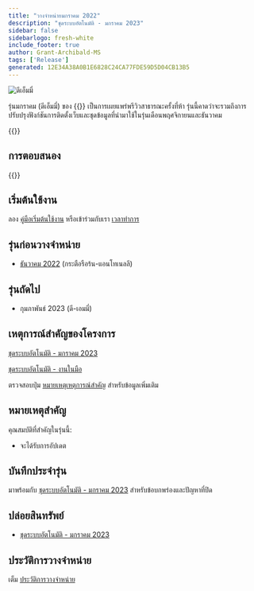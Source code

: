 ```yaml
---
title: "วางจําหน่ายมกราคม 2022"
description: "ชุดระบบอัตโนมัติ - มกราคม 2023"
sidebar: false
sidebarlogo: fresh-white
include_footer: true
author: Grant-Archibald-MS
tags: ['Release']
generated: 12E34A38A0B1E6828C24CA77FDE59D5D04CB13B5
---
```


<div class="optional">

![ดีเอ็มมี่](/images/nifty-emmy.png)

รุ่นมกราคม (ดีเอ็มมี่) ของ {{<product-name>}} เป็นการเผยแพร่พรีวิวสาธารณะครั้งที่ห้า รุ่นนี้คาดว่าจะรวมถึงการปรับปรุงฟังก์ชันการติดตั้งเว็บและชุดข้อมูลที่นํามาใช้ในรุ่นเดือนพฤศจิกายนและธันวาคม

</div>

<div class="optional">

{{<presentationStyles>}}

## การตอบสนอง

{{<questions name="/content/th/releases/january-2023.json" completed="ขอขอบคุณที่ให้ข้อเสนอแนะ" showNavigationButtons="false" locale="th">}}

</div>

<div class="optional">

## เริ่มต้นใช้งาน

ลอง [คู่มือเริ่มต้นใช้งาน](/th/get-started) หรือเข้าร่วมกับเรา [เวลาทําการ](/th/office-hours)

## รุ่นก่อนวางจําหน่าย

- [ธันวาคม 2022](/th/releases/december-2022) (กระตือรือร้น-แอนโทเนลลี)

## รุ่นถัดไป

- กุมภาพันธ์ 2023 (ดี-เอมมี่)

## เหตุการณ์สําคัญของโครงการ

[ชุดระบบอัตโนมัติ - มกราคม 2023](https://github.com/orgs/microsoft/projects/486/views/9)

[ชุดระบบอัตโนมัติ - งานในมือ](https://github.com/orgs/microsoft/projects/486/views/1)

ตรวจสอบปุ่ม [หมายเหตุเหตุการณ์สําคัญ](/th/releases/milestones) สําหรับข้อมูลเพิ่มเติม

## หมายเหตุสําคัญ

คุณสมบัติที่สําคัญในรุ่นนี้:

- จะได้รับการอัปเดต

## บันทึกประจํารุ่น

มาพร้อมกับ [ชุดระบบอัตโนมัติ - มกราคม 2023](https://github.com/microsoft/powercat-automation-kit/releases/tag/AutomationKit-January2023) สําหรับข้อบกพร่องและปัญหาที่ปิด

## ปล่อยสินทรัพย์

- [ชุดระบบอัตโนมัติ - มกราคม 2023](https://github.com/microsoft/powercat-automation-kit/releases/tag/AutomationKit-January2023)

## ประวัติการวางจําหน่าย

เต็ม [ประวัติการวางจําหน่าย](/th/releases)

</div>
